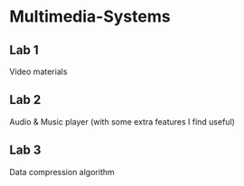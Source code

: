# Multimedia-Systems

## Lab 1
Video materials
## Lab 2
Audio & Music player (with some extra features I find useful)
## Lab 3
Data compression algorithm